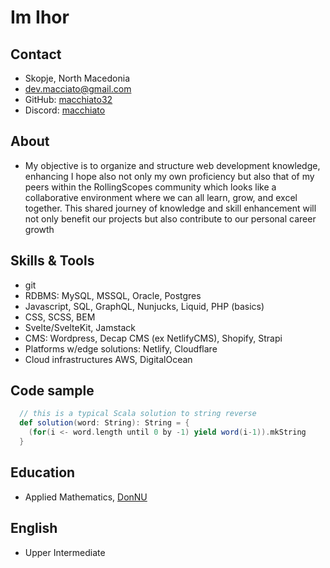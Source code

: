 # Im Ihor
## Contact
- Skopje, North Macedonia
- [dev.macciato@gmail.com](mailto:dev.macciato@gmail.com)
- GitHub: [macchiato32](https://github.com/macchiato32)
- Discord: [macchiato](https://discordapp.com/users/@macchiato7207)
## About
- My objective is to organize and structure web development knowledge, enhancing I hope also not only my own proficiency but also that of my peers within the RollingScopes community which looks like a collaborative environment where we can all learn, grow, and excel together. This shared journey of knowledge and skill enhancement will not only benefit our projects but also contribute to our personal career growth
## Skills & Tools
- git
- RDBMS: MySQL, MSSQL, Oracle, Postgres
- Javascript, SQL, GraphQL, Nunjucks, Liquid, PHP (basics)
- CSS, SCSS, BEM
- Svelte/SvelteKit, Jamstack
- CMS: Wordpress, Decap CMS (ex NetlifyCMS), Shopify, Strapi
- Platforms w/edge solutions: Netlify, Cloudflare
- Cloud infrastructures AWS, DigitalOcean
## Code sample
```Scala
  // this is a typical Scala solution to string reverse
  def solution(word: String): String = {
    (for(i <- word.length until 0 by -1) yield word(i-1)).mkString
  }
```
## Education
- Applied Mathematics, [DonNU](https://www.donnu.edu.ua/)
## English
- Upper Intermediate